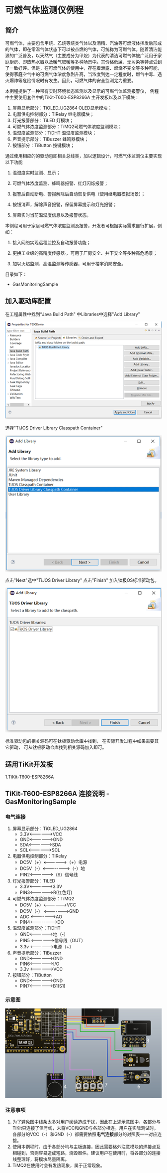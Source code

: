 # 可燃气体监测仪例程

## 简介

可燃气体，主要包含甲烷、乙烷等烷类气体以及酒精、汽油等可燃液体挥发后形成的气体，即在常温气体状态下可以被点燃的气体，可统称为可燃气体。随着清洁能源的广泛普及，以天然气（主要成分为甲烷）为代表的清洁可燃气体被广泛用于家庭厨房、即热热水器以及暖气取暖等多种场景中。其价格低廉、无污染等特点受到了一致好评。但是，在可燃气体的使用中，存在着泄露、燃烧不完全等多种可能，使得家庭空气中的可燃气体浓度急剧升高，当浓度到达一定程度时，燃气中毒、遇火爆炸等危险情况时有发生。因此，可燃气体的安全监测尤为重要。

本例程提供了一种带有实时环境状态监测以及显示的可燃气体监测报警仪， 例程中主要使用套件中的TiKit-T600-ESP8266A 主开发板以及以下模块：

1. 屏幕显示部分：TiOLED_UG2864 OLED显示模块；
2. 电器供电控制部分：TiRelay 继电器模块；
3. 灯光报警部分：TiLED 灯模块；
4. 可燃气体浓度监测部分：TiMQ2可燃气体浓度监测模块；
5. 温湿度监测部分：TiDHT 温湿度监测模块；
6. 声音提示部分：TiBuzzer 蜂鸣器模块；
7. 按钮部分：TiButton 按键模块；

通过使用相应的的驱动包即相关总线类，加以逻辑设计，可燃气体监测仪主要实现以下功能

1. 温湿度实时监测、显示；

2. 可燃气体浓度监测、蜂鸣器报警、红灯闪烁报警；

3. 报警后自动断电、警报解除后自动恢复供电（使用继电器模拟场景）；

4. 按钮消声，解除声音报警，保留屏幕提示和灯光报警；

5. 屏幕实时当前温湿度信息以及报警状态。

本例程可用于家庭可燃气体浓度监测及报警，开发者可根据实际需求自行扩展，例如：

1. 接入网络实现远程监控及自动报警功能；

2. 更换工业级的高精度传感器·，可用于厂房安全、井下安全等多种高危场景；

3. 加以火焰监测、高温监测等传感器，可用于楼宇消防安全。

目录如下：

- GasMonitoringSample

## 加入驱动库配置

在工程属性中找到“Java Build Path" 中Libraries中选择"Add Library" 

![javabuildpath](..\img\javabuildpath.png)



选择"TiJOS Driver Library Classpath Container" 

![1528246646906](..\img\addlibrary.png)

点击"Next"选中"TiJOS Driver Library" 点击"Finish" 加入钛极OS标准驱动包。



![1528246811450](..\img\DriverLibrary.png)



标准驱动包的相关源码可在钛极驱动仓库中找到， 在实际开发过程中如果需要其它驱动， 可从钛极驱动仓库找到相关源码加入即可。


## 适用TiKit开发板 

1.TiKit-T600-ESP8266A

## TiKit-T600-ESP8266A 连接说明 - GasMonitoringSample

### 电气连接

1. 屏幕显示部分：TiOLED_UG2864
   - 3.3V<------>VCC
   - GND<------>GND
   - SDA<------>SDA
   - SCL<------>SCL
2. 电器供电控制部分：TiRelay
   - DC5V（+）<------>（+）电源
   - DC5V（-）<-------->（-）地
   - PIN2<------>（S）信号线
3. 灯光报警部分：TiLED
   - 3.3V<------>3.3V
   - PIN3<------>R(红色灯)
4. 可燃气体浓度监测部分：TiMQ2
   - DC5V（+）<------>VCC
   - DC5V（-） <------->GND
   - ADC <------->AO
   - PIN4<-------->DO
5. 温湿度监测部分：TiDHT
   - GND<------>地（-）
   - PIN5  <------>信号线（OUT）
   - 3.3v <------>电源（+）
6. 声音提示部分：TiBuzzer
   - GND<------>GND
   - PIN6<------>I/O
   - 3.3v <------>VCC
7. 按钮部分：TiButton
   - GND<------>GND
   - PIN7<------>B1(S1)

### 示意图

![TiButton 四按键功能例程](./Picture/TiOS_GasMonitoringSample.png)

### 注意事项

1. 为了避免图中线条太多对用户阅读造成干扰，因此在上述示意图中，各部分与TiKit只连接了信号线，未将VCC和GND与各部分相连。用户在实际测试时，各部分的VCC（-）和GND（-）都需要依照**电气连接**部分的对照表一一对应连接。
2. 使用本例程时，由于各部分均与主板连接，因此需要格外注意模块的焊接点互相碰到，否则容易造成短路，烧毁器件。建议用户在使用时，将各部分的连接线整理好，将模块尽量隔离。
3. TiMQ2在使用时会有发热现象，属于正常现象。